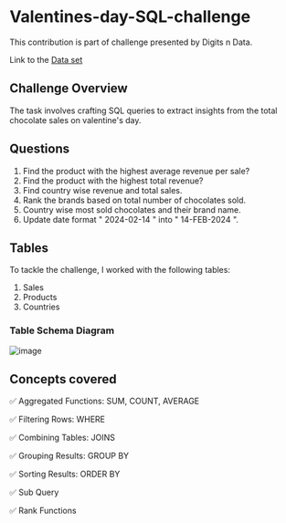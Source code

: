 # Valentines-day-SQL-challenge
This contribution is part of challenge presented by Digits n Data.

Link to the [Data set](https://nitish2162001.github.io/Websitep/case5.html)

## Challenge Overview
The task involves crafting SQL queries to extract insights from the total chocolate sales on valentine's day.

## Questions
1. Find the product with the highest average revenue per sale?
2. Find the product with the highest total revenue?
3. Find country wise revenue and total sales.
4. Rank the brands based on total number of chocolates sold.
5. Country wise most sold chocolates and their brand name.
6. Update date format " 2024-02-14 " into " 14-FEB-2024 ".

## Tables

To tackle the challenge, I worked with the following tables:
1. Sales 
2. Products
3. Countries

### Table Schema Diagram

![image](https://github.com/SharvananB0510/Valentines-day-SQL-challenge/assets/69303949/0e2a698e-9ef1-4102-bbcb-04b060c0b4e0)

## Concepts covered

✅ Aggregated Functions: SUM, COUNT, AVERAGE

✅ Filtering Rows: WHERE

✅ Combining Tables: JOINS

✅ Grouping Results: GROUP BY

✅ Sorting Results: ORDER BY

✅ Sub Query

✅ Rank Functions

